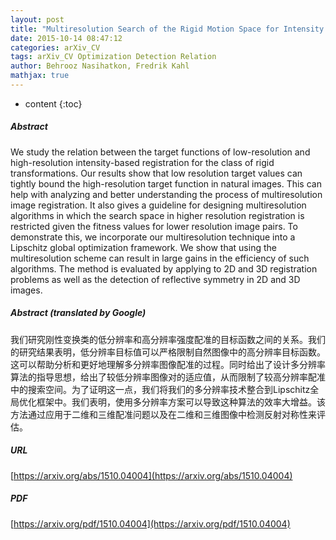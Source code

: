 ```yaml
---
layout: post
title: "Multiresolution Search of the Rigid Motion Space for Intensity Based Registration"
date: 2015-10-14 08:47:12
categories: arXiv_CV
tags: arXiv_CV Optimization Detection Relation
author: Behrooz Nasihatkon, Fredrik Kahl
mathjax: true
---
```


* content
{:toc}

##### Abstract
We study the relation between the target functions of low-resolution and high-resolution intensity-based registration for the class of rigid transformations. Our results show that low resolution target values can tightly bound the high-resolution target function in natural images. This can help with analyzing and better understanding the process of multiresolution image registration. It also gives a guideline for designing multiresolution algorithms in which the search space in higher resolution registration is restricted given the fitness values for lower resolution image pairs. To demonstrate this, we incorporate our multiresolution technique into a Lipschitz global optimization framework. We show that using the multiresolution scheme can result in large gains in the efficiency of such algorithms. The method is evaluated by applying to 2D and 3D registration problems as well as the detection of reflective symmetry in 2D and 3D images.

##### Abstract (translated by Google)
我们研究刚性变换类的低分辨率和高分辨率强度配准的目标函数之间的关系。我们的研究结果表明，低分辨率目标值可以严格限制自然图像中的高分辨率目标函数。这可以帮助分析和更好地理解多分辨率图像配准的过程。同时给出了设计多分辨率算法的指导思想，给出了较低分辨率图像对的适应值，从而限制了较高分辨率配准中的搜索空间。为了证明这一点，我们将我们的多分辨率技术整合到Lipschitz全局优化框架中。我们表明，使用多分辨率方案可以导致这种算法的效率大增益。该方法通过应用于二维和三维配准问题以及在二维和三维图像中检测反射对称性来评估。

##### URL
[https://arxiv.org/abs/1510.04004](https://arxiv.org/abs/1510.04004)

##### PDF
[https://arxiv.org/pdf/1510.04004](https://arxiv.org/pdf/1510.04004)

